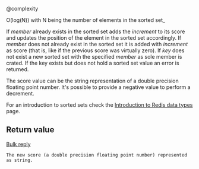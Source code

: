 @complexity

O(log(N)) with N being the number of elements in the sorted
set_

If _member_ already exists in the sorted set adds the _increment_ to its score
and updates the position of the element in the sorted set accordingly.
If _member_ does not already exist in the sorted set it is added with
_increment_ as score (that is, like if the previous score was virtually zero).
If _key_ does not exist a new sorted set with the specified
_member_ as sole member is crated. If the key exists but does not hold a
sorted set value an error is returned.

The score value can be the string representation of a double precision floating
point number. It's possible to provide a negative value to perform a decrement.

For an introduction to sorted sets check the [Introduction to Redis data types][1] page.

## Return value

[Bulk reply][2]

	The new score (a double precision floating point number) represented as string.
	



[1]: /p/redis/wiki/IntroductionToRedisDataTypes
[2]: /p/redis/wiki/ReplyTypes
